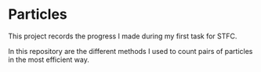 # Particles

This project records the progress I made during my first task for STFC.

In this repository are the different methods I used to count pairs of particles in the most efficient way.
